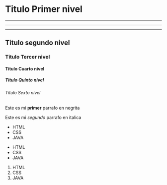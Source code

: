 # Titulo Primer nivel
---
---
---
## Titulo segundo nivel
### Titulo Tercer nivel
#### Titulo Cuarto nivel
##### Titulo Quinto nivel
###### Titulo Sexto nivel

Este es mi **primer** parrafo en negrita  

Este es mi *segundo* parrafo en italica

* HTML
* CSS
* JAVA

- HTML
- CSS
- JAVA

1. HTML
2. CSS
3. JAVA

